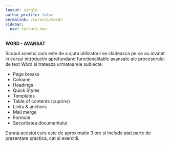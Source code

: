 ```yaml
---
layout: single
author_profile: false
permalink: /cursuri/word/
sidebar:
  nav: cursuri-nav
---
```

**WORD - AVANSAT**

Scopul acestui curs este de a ajuta utilizatorii se cladeasca pe ce au invatat in cursul introductiv aprofundand functionalitatile avansate ale procesorului de text Word si trateaza urmatoarele subiecte:
* Page breaks
* Coloane
* Headings
* Quick Styles
* Templates
* Table of contents (cuprins)
* Links & anchors
* Mail merge
* Formule
* Securitatea documentului 

Durata acestui curs este de aproximativ 3 ore si include atat parte de prezentare practica, cat si exercitii. 
